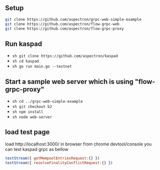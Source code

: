 ## Setup 


  ```sh 
  git clone https://github.com/aspectron/grpc-web-simple-example
  git clone https://github.com/aspectron/flow-grpc-web
  git clone https://github.com/aspectron/flow-grpc-proxy
  ```

## Run kaspad
- ```sh git clone https://github.com/aspectron/kaspad ```
- ```sh cd kaspad ```
- ```sh go run main.go --testnet ```

## Start a sample web server which is using "flow-grpc-proxy"
- ```sh cd ../grpc-web-simple-example ```
- ```sh git checkout b2 ```
- ```sh npm install ```
- ```sh node web-server ```

## load test page 
load http://localhost:3000/ in browser
from chrome devtool/console you can test kaspad grpc as bellow
```js
testStream({ getMempoolEntriesRequest:{} })
testStream({ resolveFinalityConflictRequest:{} })
```
